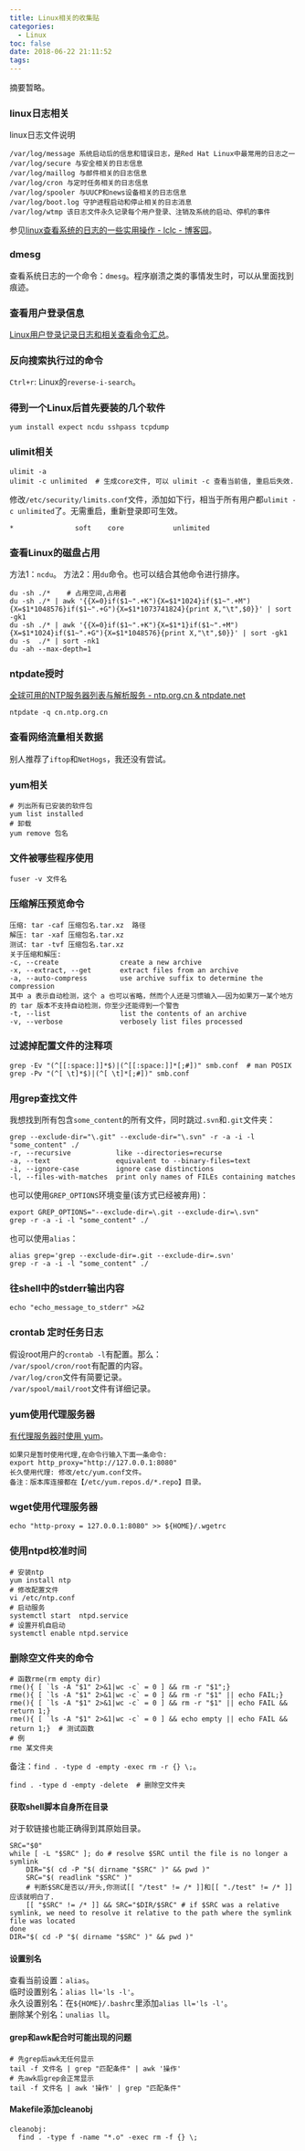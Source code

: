 ```yaml
---
title: Linux相关的收集贴
categories:
  - Linux
toc: false
date: 2018-06-22 21:11:52
tags:
---
```

摘要暂略。
<!-- more -->

### linux日志相关  
linux日志文件说明
```
/var/log/message 系统启动后的信息和错误日志，是Red Hat Linux中最常用的日志之一
/var/log/secure 与安全相关的日志信息
/var/log/maillog 与邮件相关的日志信息
/var/log/cron 与定时任务相关的日志信息
/var/log/spooler 与UUCP和news设备相关的日志信息
/var/log/boot.log 守护进程启动和停止相关的日志消息
/var/log/wtmp 该日志文件永久记录每个用户登录、注销及系统的启动、停机的事件
```
参见[linux查看系统的日志的一些实用操作 - lclc - 博客园](https://www.cnblogs.com/lcword/p/5917398.html)。  

### dmesg  
查看系统日志的一个命令：`dmesg`。程序崩溃之类的事情发生时，可以从里面找到痕迹。

### 查看用户登录信息  
[Linux用户登录记录日志和相关查看命令汇总](https://blog.csdn.net/jsd2honey/article/details/78404337)。

### 反向搜索执行过的命令
`Ctrl+r`: Linux的`reverse-i-search`。  

### 得到一个Linux后首先要装的几个软件  
```
yum install expect ncdu sshpass tcpdump
```

### ulimit相关
```
ulimit -a
ulimit -c unlimited  # 生成core文件, 可以 ulimit -c 查看当前值, 重启后失效.
```
修改`/etc/security/limits.conf`文件，添加如下行，相当于所有用户都`ulimit -c unlimited`了。无需重启，重新登录即可生效。
```
*               soft    core            unlimited
```

### 查看Linux的磁盘占用
方法1：`ncdu`。
方法2：用`du`命令。也可以结合其他命令进行排序。
```
du -sh ./*    # 占用空间,占用者
du -sh ./* | awk '{{X=0}if($1~".+K"){X=$1*1024}if($1~".+M"){X=$1*1048576}if($1~".+G"){X=$1*1073741824}{print X,"\t",$0}}' | sort -gk1
du -sh ./* | awk '{{X=0}if($1~".+K"){X=$1*1}if($1~".+M"){X=$1*1024}if($1~".+G"){X=$1*1048576}{print X,"\t",$0}}' | sort -gk1
du -s  ./* | sort -nk1
du -ah --max-depth=1
```

### ntpdate授时  
[全球可用的NTP服务器列表与解析服务 - ntp.org.cn & ntpdate.net](http://www.ntp.org.cn/)  
```
ntpdate -q cn.ntp.org.cn
```

### 查看网络流量相关数据
别人推荐了`iftop`和`NetHogs`，我还没有尝试。

### yum相关  
```shell
# 列出所有已安装的软件包
yum list installed
# 卸载
yum remove 包名
```

### 文件被哪些程序使用
`fuser -v 文件名`

### 压缩解压预览命令
```
压缩: tar -caf 压缩包名.tar.xz  路径
解压: tar -xaf 压缩包名.tar.xz
测试: tar -tvf 压缩包名.tar.xz
关于压缩和解压:
-c, --create               create a new archive
-x, --extract, --get       extract files from an archive
-a, --auto-compress        use archive suffix to determine the compression
其中 a 表示自动检测，这个 a 也可以省略，然而个人还是习惯输入——因为如果万一某个地方的 tar 版本不支持自动检测，你至少还能得到一个警告
-t, --list                 list the contents of an archive
-v, --verbose              verbosely list files processed
```

### 过滤掉配置文件的注释项
```
grep -Ev "(^[[:space:]]*$)|(^[[:space:]]*[;#])" smb.conf  # man POSIX
grep -Pv "(^[ \t]*$)|(^[ \t]*[;#])" smb.conf
```

### 用grep查找文件
我想找到所有包含`some_content`的所有文件，同时跳过`.svn`和`.git`文件夹：
```
grep --exclude-dir="\.git" --exclude-dir="\.svn" -r -a -i -l "some_content" ./
-r, --recursive           like --directories=recurse
-a, --text                equivalent to --binary-files=text
-i, --ignore-case         ignore case distinctions
-l, --files-with-matches  print only names of FILEs containing matches
```
也可以使用`GREP_OPTIONS`环境变量(该方式已经被弃用)：
```
export GREP_OPTIONS="--exclude-dir=\.git --exclude-dir=\.svn"
grep -r -a -i -l "some_content" ./
```
也可以使用`alias`：
```
alias grep='grep --exclude-dir=.git --exclude-dir=.svn'
grep -r -a -i -l "some_content" ./
```

### 往shell中的stderr输出内容  
```
echo "echo_message_to_stderr" >&2
```

### crontab 定时任务日志  
假设root用户的`crontab -l`有配置。那么：  
`/var/spool/cron/root`有配置的内容。  
`/var/log/cron`文件有简要记录。  
`/var/spool/mail/root`文件有详细记录。

### yum使用代理服务器
[有代理服务器时使用 yum](https://docs.huihoo.com/yum/managing-software-with-yum-zh_cn/sn-yum-proxy-server.html)。  
```
如果只是暂时使用代理,在命令行输入下面一条命令:
export http_proxy="http://127.0.0.1:8080"
长久使用代理: 修改/etc/yum.conf文件。
备注：版本库连接都在【/etc/yum.repos.d/*.repo】目录。
```

### wget使用代理服务器
```
echo "http-proxy = 127.0.0.1:8080" >> ${HOME}/.wgetrc
```

### 使用ntpd校准时间
```shell
# 安装ntp
yum install ntp
# 修改配置文件
vi /etc/ntp.conf
# 启动服务
systemctl start  ntpd.service
# 设置开机自启动
systemctl enable ntpd.service
```

### 删除空文件夹的命令
```shell
# 函数rme(rm empty dir)
rme(){ [ `ls -A "$1" 2>&1|wc -c` = 0 ] && rm -r "$1";}
rme(){ [ `ls -A "$1" 2>&1|wc -c` = 0 ] && rm -r "$1" || echo FAIL;}
rme(){ [ `ls -A "$1" 2>&1|wc -c` = 0 ] && rm -r "$1" || echo FAIL && return 1;}
rme(){ [ `ls -A "$1" 2>&1|wc -c` = 0 ] && echo empty || echo FAIL && return 1;}  # 测试函数
# 例
rme 某文件夹
```
备注：`find . -type d -empty -exec rm -r {} \;`。
```
find . -type d -empty -delete  # 删除空文件夹
```

#### 获取shell脚本自身所在目录
对于软链接也能正确得到其原始目录。
```shell
SRC="$0"
while [ -L "$SRC" ]; do # resolve $SRC until the file is no longer a symlink
    DIR="$( cd -P "$( dirname "$SRC" )" && pwd )"
    SRC="$( readlink "$SRC" )"
    # 判断$SRC是否以/开头,你测试[[ "/test" != /* ]]和[[ "./test" != /* ]]应该就明白了.
    [[ "$SRC" != /* ]] && SRC="$DIR/$SRC" # if $SRC was a relative symlink, we need to resolve it relative to the path where the symlink file was located
done
DIR="$( cd -P "$( dirname "$SRC" )" && pwd )"
```

#### 设置别名
查看当前设置：`alias`。  
临时设置别名：`alias ll='ls -l'`。  
永久设置别名：在`${HOME}/.bashrc`里添加`alias ll='ls -l'`。  
删除某个别名：`unalias ll`。

#### grep和awk配合时可能出现的问题
```shell
# 先grep后awk无任何显示
tail -f 文件名 | grep "匹配条件" | awk '操作'
# 先awk后grep会正常显示
tail -f 文件名 | awk '操作' | grep "匹配条件"
```

#### Makefile添加cleanobj
```
cleanobj:
  find . -type f -name "*.o" -exec rm -f {} \;
```
